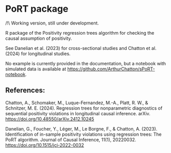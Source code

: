 # PoRT package

/!\ Working version, still under development.

R package of the Positivity regression trees algorithm for checking the causal assumption of positivity.

See Danelian et al. (2023) for cross-sectional studies and Chatton et al. (2024) for longitudinal studies­.

No example is currently provided in the documentation, but a notebook with simulated data is available at https://github.com/ArthurChatton/sPoRT-notebook.

## References:
Chatton, A., Schomaker, M., Luque-Fernandez, M.-A., Platt, R. W., & Schnitzer, M. E. (2024). Regression trees for nonparametric diagnostics of sequential positivity violations in longitudinal causal inference. arXiv. https://doi.org/10.48550/arXiv.2412.10245

Danelian, G., Foucher, Y., Léger, M., Le Borgne, F., & Chatton, A. (2023). Identification of in-sample positivity violations using regression trees: The PoRT algorithm. Journal of Causal Inference, 11(1), 20220032. https://doi.org/10.1515/jci-2022-0032
